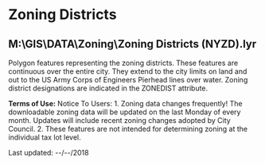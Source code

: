 # Zoning Districts
## M:\GIS\DATA\Zoning\Zoning Districts (NYZD).lyr

Polygon features representing the zoning districts. These features are continuous over the entire city. They extend to the city limits on land and out to the US Army Corps of Engineers Pierhead lines over water. Zoning district designations are indicated in the ZONEDIST attribute.

**Terms of Use:** Notice To Users: 1. Zoning data changes frequently! The downloadable zoning data will be updated on the last Monday of every month. Updates will include recent zoning changes adopted by City Council. 2. These features are not intended for determining zoning at the individual tax lot level.

Last updated: --/--/2018
